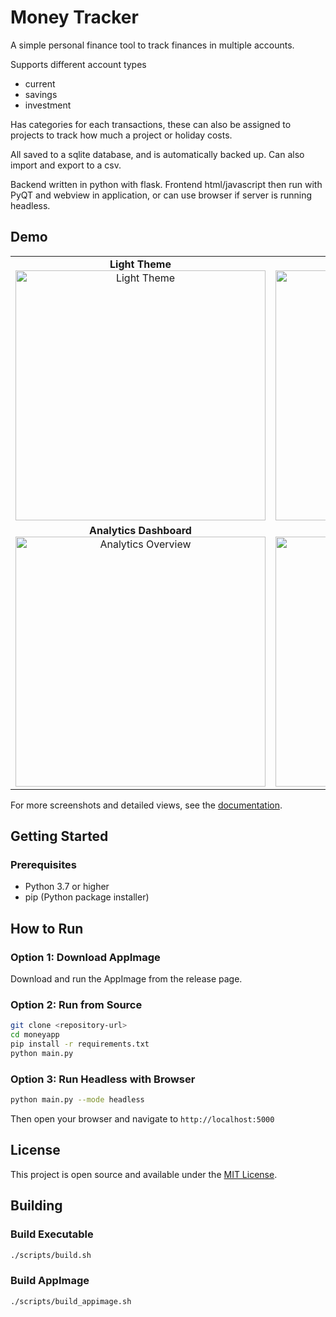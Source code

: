 # Money Tracker

A simple personal finance tool to track finances in multiple accounts.

Supports different account types
 - current
 - savings
 - investment

 Has categories for each transactions, these can also be assigned to projects to track how much a project or holiday costs.

 All saved to a sqlite database, and is automatically backed up. Can also import and export to a csv.

Backend written in python with flask.
Frontend html/javascript then run with PyQT and webview in application, or can use browser if server is running headless.

## Demo

<div align="center">
  <table>
    <tr>
      <td align="center">
        <b>Light Theme</b><br>
        <img src="docs/transactions_light.png" alt="Light Theme" width="400">
      </td>
      <td align="center">
        <b>Dark Theme</b><br>
        <img src="docs/transactions.png" alt="Dark Theme" width="400">
      </td>
    </tr>
    <tr>
      <td align="center">
        <b>Analytics Dashboard</b><br>
        <img src="docs/analytics1.png" alt="Analytics Overview" width="400">
      </td>
      <td align="center">
        <b>Extended Analytics</b><br>
        <img src="docs/analytics2.png" alt="Extended Analytics" width="400">
      </td>
    </tr>
  </table>
</div>

For more screenshots and detailed views, see the [documentation](docs/screenshots.md).

## Getting Started

### Prerequisites
- Python 3.7 or higher
- pip (Python package installer)

## How to Run

### Option 1: Download AppImage
Download and run the AppImage from the release page.

### Option 2: Run from Source
```bash
git clone <repository-url>
cd moneyapp
pip install -r requirements.txt
python main.py
```

### Option 3: Run Headless with Browser
```bash
python main.py --mode headless
```
Then open your browser and navigate to `http://localhost:5000`

## License

This project is open source and available under the [MIT License](LICENSE).

## Building

### Build Executable
```bash
./scripts/build.sh
```

### Build AppImage
```bash
./scripts/build_appimage.sh
```

